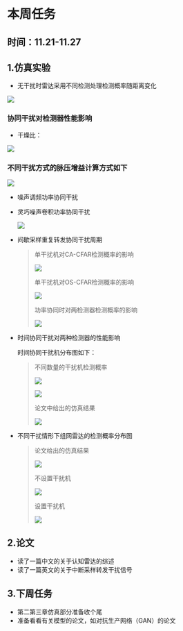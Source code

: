 # 本周任务

## 时间：11.21-11.27

## 1.仿真实验

* 无干扰时雷达采用不同检测处理检测概率随距离变化

![](1.jpg)

### 协同干扰对检测器性能影响

* 干燥比：

![](干燥比.jpg)

### 不同干扰方式的脉压增益计算方式如下

![](脉压增益.jpg)

* 噪声调频功率协同干扰

  [](2.jpg)

* 灵巧噪声卷积功率协同干扰

  ![](3.jpg)

* 间歇采样重复转发协同干扰周期

  > 单干扰机对CA-CFAR检测概率的影响
  >
  > ![](4.jpg)
  >
  > 单干扰机对OS-CFAR检测概率的影响 
  >
  > ![](5.jpg)
  >
  > 功率协同时对两检测器检测概率的影响 
  >
  > ![](6.jpg)
  
* 时间协同干扰对两种检测器的性能影响

  时间协同干扰机分布图如下：

  [](7.jpg)

  > 不同数量的干扰机检测概率
  >
  > ![](8.jpg)
  >
  > ![](9.jpg)
  >
  > 论文中给出的仿真结果
  >
  > ![](10.jpg)


* 不同干扰情形下组网雷达的检测概率分布图

  >论文给出的仿真结果
  >
  >![](11.jpg)
  >
  >不设置干扰机
  >
  >![](12.jpg)
  >
  >设置干扰机
  >
  >![](13.jpg)

## 2.论文

* 读了一篇中文的关于认知雷达的综述
* 读了一篇英文的关于中断采样转发干扰信号

## 3.下周任务
* 第二第三章仿真部分准备收个尾
* 准备看看有关模型的论文，如对抗生产网络（GAN）的论文
